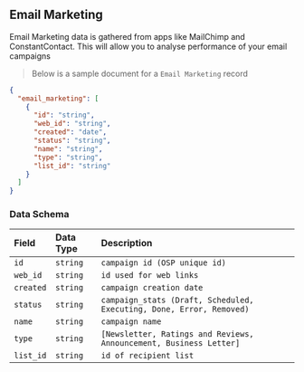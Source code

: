 ## Email Marketing

Email Marketing data is gathered from apps like MailChimp and ConstantContact. This will allow you to analyse performance of your email campaigns

> Below is a sample document for a `Email Marketing` record

```json
{
  "email_marketing": [
    {
      "id": "string",
      "web_id": "string",
      "created": "date",
      "status": "string",
      "name": "string",
      "type": "string",
      "list_id": "string"
    }
  ]
}
```
### Data Schema

| Field                  | Data Type | Description                                                         |
| :--------------------- | :-------- | :-------------------------------------------------------------------|
| `id`                   | `string`  | `campaign id (OSP unique id)`                                       |
| `web_id`               | `string`  | `id used for web links`                                             |
| `created`              | `string`  | `campaign creation date`                                            |
| `status`               | `string`  | `campaign_stats (Draft, Scheduled, Executing, Done, Error, Removed)`|
| `name`                 | `string`  |  `campaign name`                                                    |
| `type`                 | `string`  |  `[Newsletter, Ratings and Reviews, Announcement, Business Letter]` |
| `list_id`              | `string`  |  `id of recipient list`                                             |